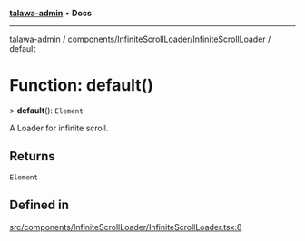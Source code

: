[**talawa-admin**](../../../../README.md) • **Docs**

***

[talawa-admin](../../../../modules.md) / [components/InfiniteScrollLoader/InfiniteScrollLoader](../README.md) / default

# Function: default()

\> **default**(): `Element`

A Loader for infinite scroll.

## Returns

`Element`

## Defined in

[src/components/InfiniteScrollLoader/InfiniteScrollLoader.tsx:8](https://github.com/PalisadoesFoundation/talawa-admin/blob/084ac7e92dede9766b77e75cf296f40165965140/src/components/InfiniteScrollLoader/InfiniteScrollLoader.tsx#L8)
